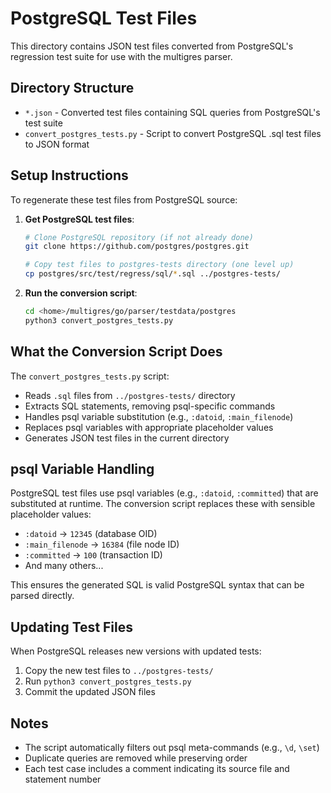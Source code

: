 # PostgreSQL Test Files

This directory contains JSON test files converted from PostgreSQL's regression test suite for use with the multigres parser.

## Directory Structure

- `*.json` - Converted test files containing SQL queries from PostgreSQL's test suite
- `convert_postgres_tests.py` - Script to convert PostgreSQL .sql test files to JSON format

## Setup Instructions

To regenerate these test files from PostgreSQL source:

1. **Get PostgreSQL test files**:
   ```bash
   # Clone PostgreSQL repository (if not already done)
   git clone https://github.com/postgres/postgres.git
   
   # Copy test files to postgres-tests directory (one level up)
   cp postgres/src/test/regress/sql/*.sql ../postgres-tests/
   ```

2. **Run the conversion script**:
   ```bash
   cd <home>/multigres/go/parser/testdata/postgres
   python3 convert_postgres_tests.py
   ```

## What the Conversion Script Does

The `convert_postgres_tests.py` script:

- Reads `.sql` files from `../postgres-tests/` directory
- Extracts SQL statements, removing psql-specific commands
- Handles psql variable substitution (e.g., `:datoid`, `:main_filenode`)
- Replaces psql variables with appropriate placeholder values
- Generates JSON test files in the current directory

## psql Variable Handling

PostgreSQL test files use psql variables (e.g., `:datoid`, `:committed`) that are substituted at runtime. The conversion script replaces these with sensible placeholder values:

- `:datoid` → `12345` (database OID)
- `:main_filenode` → `16384` (file node ID)
- `:committed` → `100` (transaction ID)
- And many others...

This ensures the generated SQL is valid PostgreSQL syntax that can be parsed directly.

## Updating Test Files

When PostgreSQL releases new versions with updated tests:

1. Copy the new test files to `../postgres-tests/`
2. Run `python3 convert_postgres_tests.py`
3. Commit the updated JSON files

## Notes

- The script automatically filters out psql meta-commands (e.g., `\d`, `\set`)
- Duplicate queries are removed while preserving order
- Each test case includes a comment indicating its source file and statement number
